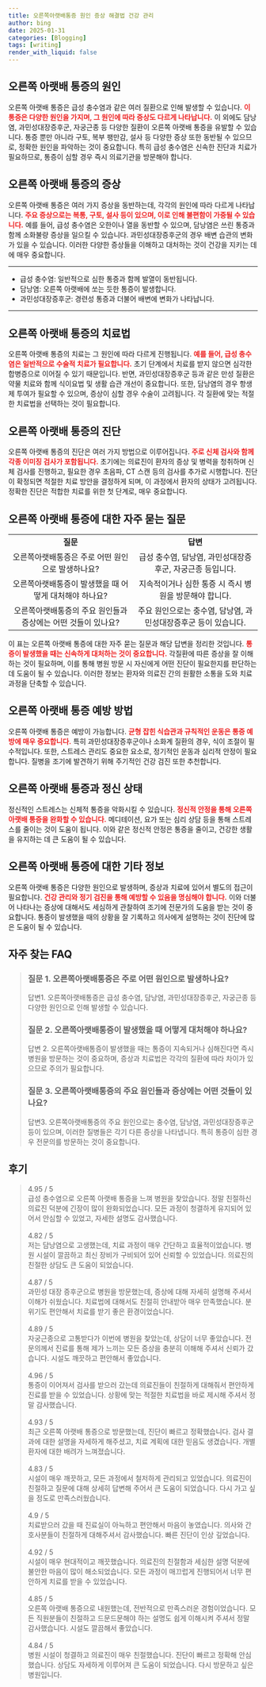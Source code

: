 ```yaml
---
title: 오른쪽아랫배통증 원인 증상 해결법 건강 관리
author: bing
date: 2025-01-31
categories: [Blogging]
tags: [writing]
render_with_liquid: false
---
```



<h2 id='오른쪽아랫배통증의원인'>오른쪽 아랫배 통증의 원인</h2>

<p>오른쪽 아랫배 통증은 급성 충수염과 같은 여러 질환으로 인해 발생할 수 있습니다. <b><span style="color: #ee2323;">이 통증은 다양한 원인을 가지며, 그 원인에 따라 증상도 다르게 나타납니다.</span></b> 이 외에도 담낭염, 과민성대장증후군, 자궁근종 등 다양한 질환이 오른쪽 아랫배 통증을 유발할 수 있습니다. 통증 뿐만 아니라 구토, 복부 팽만감, 설사 등 다양한 증상 또한 동반될 수 있으므로, 정확한 원인을 파악하는 것이 중요합니다. 특히 급성 충수염은 신속한 진단과 치료가 필요하므로, 통증이 심할 경우 즉시 의료기관을 방문해야 합니다.</p>

<h2 id='오른쪽아랫배통증의증상'>오른쪽 아랫배 통증의 증상</h2>

<p>오른쪽 아랫배 통증은 여러 가지 증상을 동반하는데, 각각의 원인에 따라 다르게 나타납니다. <b><span style="color: #ee2323;">주요 증상으로는 복통, 구토, 설사 등이 있으며, 이로 인해 불편함이 가중될 수 있습니다.</span></b> 예를 들어, 급성 충수염은 오한이나 열을 동반할 수 있으며, 담낭염은 쓰린 통증과 함께 소화불량 증상을 일으킬 수 있습니다. 과민성대장증후군의 경우 배변 습관의 변화가 있을 수 있습니다. 이러한 다양한 증상들을 이해하고 대처하는 것이 건강을 지키는 데에 매우 중요합니다.</p>

<hr />

<ul>
    <li>급성 충수염: 일반적으로 심한 통증과 함께 발열이 동반됩니다.</li>
    <li>담낭염: 오른쪽 아랫배에 쏘는 듯한 통증이 발생합니다.</li>
    <li>과민성대장증후군: 경련성 통증과 더불어 배변에 변화가 나타납니다.</li>
</ul>

<hr />

<h2 id='오른쪽아랫배통증의치료법'>오른쪽 아랫배 통증의 치료법</h2>

<p>오른쪽 아랫배 통증의 치료는 그 원인에 따라 다르게 진행됩니다. <b><span style="color: #ee2323;">예를 들어, 급성 충수염은 일반적으로 수술적 치료가 필요합니다.</span></b> 초기 단계에서 치료를 받지 않으면 심각한 합병증으로 이어질 수 있기 때문입니다. 반면, 과민성대장증후군 등과 같은 만성 질환은 약물 치료와 함께 식이요법 및 생활 습관 개선이 중요합니다. 또한, 담낭염의 경우 항생제 투여가 필요할 수 있으며, 증상이 심할 경우 수술이 고려됩니다. 각 질환에 맞는 적절한 치료법을 선택하는 것이 필요합니다.</p>

<h2 id='오른쪽아랫배통증의진단'>오른쪽 아랫배 통증의 진단</h2>

<p>오른쪽 아랫배 통증의 진단은 여러 가지 방법으로 이루어집니다. <b><span style="color: #ee2323;">주로 신체 검사와 함께 각종 이미징 검사가 포함됩니다.</span></b> 초기에는 의료진이 환자의 증상 및 병력을 청취하며 신체 검사를 진행하고, 필요한 경우 초음파, CT 스캔 등의 검사를 추가로 시행합니다. 진단이 확정되면 적절한 치료 방안을 결정하게 되며, 이 과정에서 환자의 상태가 고려됩니다. 정확한 진단은 적합한 치료를 위한 첫 단계로, 매우 중요합니다.</p>

<h2 id='오른쪽아랫배통증자주묻는질문'>오른쪽 아랫배 통증에 대한 자주 묻는 질문</h2>

<table>
    <tr>
        <td style="text-align: center; height: 17px;"><b>질문</b></td>
        <td style="text-align: center; height: 17px;"><b>답변</b></td>
    </tr>
    <tr>
        <td style="text-align: center; height: 17px;">오른쪽아랫배통증은 주로 어떤 원인으로 발생하나요?</td>
        <td style="text-align: center; height: 17px;">급성 충수염, 담낭염, 과민성대장증후군, 자궁근종 등입니다.</td>
    </tr>
    <tr>
        <td style="text-align: center; height: 17px;">오른쪽아랫배통증이 발생했을 때 어떻게 대처해야 하나요?</td>
        <td style="text-align: center; height: 17px;">지속적이거나 심한 통증 시 즉시 병원을 방문해야 합니다.</td>
    </tr>
    <tr>
        <td style="text-align: center; height: 17px;">오른쪽아랫배통증의 주요 원인들과 증상에는 어떤 것들이 있나요?</td>
        <td style="text-align: center; height: 17px;">주요 원인으로는 충수염, 담낭염, 과민성대장증후군 등이 있습니다.</td>
    </tr>
</table>

<p>이 표는 오른쪽 아랫배 통증에 대한 자주 묻는 질문과 해당 답변을 정리한 것입니다. <b><span style="color: #ee2323;">통증이 발생했을 때는 신속하게 대처하는 것이 중요합니다.</span></b> 각질환에 따른 증상을 잘 이해하는 것이 필요하며, 이를 통해 병원 방문 시 자신에게 어떤 진단이 필요한지를 판단하는 데 도움이 될 수 있습니다. 이러한 정보는 환자와 의료진 간의 원활한 소통을 도와 치료 과정을 단축할 수 있습니다.</p>

<h2 id='오른쪽아랫배통증예방방법'>오른쪽 아랫배 통증 예방 방법</h2>

<p>오른쪽 아랫배 통증은 예방이 가능합니다. <b><span style="color: #ee2323;">균형 잡힌 식습관과 규칙적인 운동은 통증 예방에 매우 중요합니다.</span></b> 특히 과민성대장증후군이나 소화계 질환의 경우, 식이 조절이 필수적입니다. 또한, 스트레스 관리도 중요한 요소로, 정기적인 운동과 심리적 안정이 필요합니다. 질병을 조기에 발견하기 위해 주기적인 건강 검진 또한 추천합니다.</p>

<h2 id='오른쪽아랫배통증과정신상태'>오른쪽 아랫배 통증과 정신 상태</h2>

<p>정신적인 스트레스는 신체적 통증을 악화시킬 수 있습니다. <b><span style="color: #ee2323;">정신적 안정을 통해 오른쪽 아랫배 통증을 완화할 수 있습니다.</span></b> 메디테이션, 요가 또는 심리 상담 등을 통해 스트레스를 줄이는 것이 도움이 됩니다. 이와 같은 정신적 안정은 통증을 줄이고, 건강한 생활을 유지하는 데 큰 도움이 될 수 있습니다.</p>

<h2 id='오른쪽아랫배통증기타정보'>오른쪽 아랫배 통증에 대한 기타 정보</h2>

<p>오른쪽 아랫배 통증은 다양한 원인으로 발생하며, 증상과 치료에 있어서 별도의 접근이 필요합니다. <b><span style="color: #ee2323;">건강 관리와 정기 검진을 통해 예방할 수 있음을 명심해야 합니다.</span></b> 이와 더불어 나타나는 증상에 대해서도 세심하게 관찰하여 조기에 전문가의 도움을 받는 것이 중요합니다. 통증이 발생했을 때의 상황을 잘 기록하고 의사에게 설명하는 것이 진단에 많은 도움이 될 수 있습니다.</p>


<h2 id='자주_찾는_FAQ'>자주 찾는 FAQ</h2>
<div itemscope="" itemtype="https://schema.org/FAQPage"> 
<blockquote> 
<div itemscope="" itemprop="mainEntity" itemtype="https://schema.org/Question"> 
<h3 itemprop="name">질문 1. 오른쪽아랫배통증은 주로 어떤 원인으로 발생하나요? </h3> 
<div itemscope="" itemprop="acceptedAnswer" itemtype="https://schema.org/Answer"> 
<span itemprop="text"> 
<p>답변1. 오른쪽아랫배통증은 급성 충수염, 담낭염, 과민성대장증후군, 자궁근종 등 다양한 원인으로 인해 발생할 수 있습니다.</p> 
</span> 
</div> 
</div> 
<div itemscope="" itemprop="mainEntity" itemtype="https://schema.org/Question"> 
<h3 itemprop="name">질문 2. 오른쪽아랫배통증이 발생했을 때 어떻게 대처해야 하나요? </h3> 
<div itemscope="" itemprop="acceptedAnswer" itemtype="https://schema.org/Answer"> 
<span itemprop="text"> 
<p>답변 2. 오른쪽아랫배통증이 발생했을 때는 통증이 지속되거나 심해진다면 즉시 병원을 방문하는 것이 중요하며, 증상과 치료법은 각각의 질환에 따라 차이가 있으므로 주의가 필요합니다.</p> 
</span> 
</div> 
</div> 
<div itemscope="" itemprop="mainEntity" itemtype="https://schema.org/Question"> 
<h3 itemprop="name">질문 3. 오른쪽아랫배통증의 주요 원인들과 증상에는 어떤 것들이 있나요?</h3> 
<div itemscope="" itemprop="acceptedAnswer" itemtype="https://schema.org/Answer"> 
<span itemprop="text"> 
<p>답변3. 오른쪽아랫배통증의 주요 원인으로는 충수염, 담낭염, 과민성대장증후군 등이 있으며, 이러한 질병들은 각기 다른 증상을 나타냅니다. 특히 통증이 심한 경우 전문의를 방문하는 것이 중요합니다.</p> 
</span> 
</div> 
</div> 
</blockquote> 
</div>
<h2 id='후기'>후기</h2>
<div itemscope itemtype="https://schema.org/Product">
  <blockquote>
  <div itemprop="review" itemscope itemtype="https://schema.org/Review">
      <div itemprop="reviewRating" itemscope itemtype="https://schema.org/Rating"> <span itemprop="ratingValue">4.95</span> / <span itemprop="bestRating">5</span> </div>
      <span itemprop="reviewBody">급성 충수염으로 오른쪽 아랫배 통증을 느껴 병원을 찾았습니다. 정말 친절하신 의료진 덕분에 긴장이 많이 완화되었습니다. 모든 과정이 청결하게 유지되어 있어서 안심할 수 있었고, 자세한 설명도 감사했습니다.</span>
  </div>
  <br>
  <div itemprop="review" itemscope itemtype="https://schema.org/Review">
      <div itemprop="reviewRating" itemscope itemtype="https://schema.org/Rating"> <span itemprop="ratingValue">4.82</span> / <span itemprop="bestRating">5</span> </div>
      <span itemprop="reviewBody">저는 담낭염으로 고생했는데, 치료 과정이 매우 간단하고 효율적이었습니다. 병원 시설이 깔끔하고 최신 장비가 구비되어 있어 신뢰할 수 있었습니다. 의료진의 친절한 상담도 큰 도움이 되었습니다.</span>
  </div>
  <br>
  <div itemprop="review" itemscope itemtype="https://schema.org/Review">
      <div itemprop="reviewRating" itemscope itemtype="https://schema.org/Rating"> <span itemprop="ratingValue">4.87</span> / <span itemprop="bestRating">5</span> </div>
      <span itemprop="reviewBody">과민성 대장 증후군으로 병원을 방문했는데, 증상에 대해 자세히 설명해 주셔서 이해가 쉬웠습니다. 치료법에 대해서도 친절히 안내받아 매우 만족했습니다. 분위기도 편안해서 치료를 받기 좋은 환경이었습니다.</span>
  </div>
  <br>
  <div itemprop="review" itemscope itemtype="https://schema.org/Review">
      <div itemprop="reviewRating" itemscope itemtype="https://schema.org/Rating"> <span itemprop="ratingValue">4.89</span> / <span itemprop="bestRating">5</span> </div>
      <span itemprop="reviewBody">자궁근종으로 고통받다가 이번에 병원을 찾았는데, 상담이 너무 좋았습니다. 전문의께서 진료를 통해 제가 느끼는 모든 증상을 충분히 이해해 주셔서 신뢰가 갔습니다. 시설도 깨끗하고 편안해서 좋았습니다.</span>
  </div>
  <br>
  <div itemprop="review" itemscope itemtype="https://schema.org/Review">
      <div itemprop="reviewRating" itemscope itemtype="https://schema.org/Rating"> <span itemprop="ratingValue">4.96</span> / <span itemprop="bestRating">5</span> </div>
      <span itemprop="reviewBody"> 통증이 이어져서 검사를 받으러 갔는데 의료진들이 친절하게 대해줘서 편안하게 진료를 받을 수 있었습니다. 상황에 맞는 적절한 치료법을 바로 제시해 주셔서 정말 감사했습니다.</span>
  </div>
  <br>
  <div itemprop="review" itemscope itemtype="https://schema.org/Review">
      <div itemprop="reviewRating" itemscope itemtype="https://schema.org/Rating"> <span itemprop="ratingValue">4.93</span> / <span itemprop="bestRating">5</span> </div>
      <span itemprop="reviewBody">최근 오른쪽 아랫배 통증으로 방문했는데, 진단이 빠르고 정확했습니다. 검사 결과에 대한 설명을 자세하게 해주셨고, 치료 계획에 대한 믿음도 생겼습니다. 개별 환자에 대한 배려가 느껴졌습니다.</span>
  </div>
  <br>
  <div itemprop="review" itemscope itemtype="https://schema.org/Review">
      <div itemprop="reviewRating" itemscope itemtype="https://schema.org/Rating"> <span itemprop="ratingValue">4.83</span> / <span itemprop="bestRating">5</span> </div>
      <span itemprop="reviewBody">시설이 매우 깨끗하고, 모든 과정에서 철저하게 관리되고 있었습니다. 의료진이 친절하고 질문에 대해 상세히 답변해 주어서 큰 도움이 되었습니다. 다시 가고 싶을 정도로 만족스러웠습니다.</span>
  </div>
  <br>
  <div itemprop="review" itemscope itemtype="https://schema.org/Review">
      <div itemprop="reviewRating" itemscope itemtype="https://schema.org/Rating"> <span itemprop="ratingValue">4.9</span> / <span itemprop="bestRating">5</span> </div>
      <span itemprop="reviewBody">치료받으러 갔을 때 진료실이 아늑하고 편안해서 마음이 놓였습니다. 의사와 간호사분들이 친절하게 대해주셔서 감사했습니다. 빠른 진단이 인상 깊었습니다.</span>
  </div>
  <br>
  <div itemprop="review" itemscope itemtype="https://schema.org/Review">
      <div itemprop="reviewRating" itemscope itemtype="https://schema.org/Rating"> <span itemprop="ratingValue">4.92</span> / <span itemprop="bestRating">5</span> </div>
      <span itemprop="reviewBody">시설이 매우 현대적이고 깨끗했습니다. 의료진의 친절함과 세심한 설명 덕분에 불안한 마음이 많이 해소되었습니다. 모든 과정이 매끄럽게 진행되어서 너무 편안하게 치료를 받을 수 있었습니다.</span>
  </div>
  <br>
  <div itemprop="review" itemscope itemtype="https://schema.org/Review">
      <div itemprop="reviewRating" itemscope itemtype="https://schema.org/Rating"> <span itemprop="ratingValue">4.85</span> / <span itemprop="bestRating">5</span> </div>
      <span itemprop="reviewBody">오른쪽 아랫배 통증으로 내원했는데, 전반적으로 만족스러운 경험이었습니다. 모든 직원분들이 친절하고 드문드문해야 하는 설명도 쉽게 이해시켜 주셔서 정말 감사했습니다. 시설도 깔끔해서 좋았습니다.</span>
  </div>
  <br>
  <div itemprop="review" itemscope itemtype="https://schema.org/Review">
      <div itemprop="reviewRating" itemscope itemtype="https://schema.org/Rating"> <span itemprop="ratingValue">4.84</span> / <span itemprop="bestRating">5</span> </div>
      <span itemprop="reviewBody">병원 시설이 청결하고 의료진이 매우 친절했습니다. 진단이 빠르고 정확해 안심했습니다. 상담도 자세하게 이루어져 큰 도움이 되었습니다. 다시 방문하고 싶은 병원입니다.</span>
  </div>
  </blockquote>
</div>
